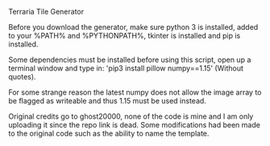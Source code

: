 Terraria Tile Generator

Before you download the generator, make sure python 3 is installed, added to your %PATH% and %PYTHONPATH%, tkinter is installed and pip is installed.

Some dependencies must be installed before using this script, open up a terminal window and type in: 'pip3 install pillow numpy==1.15' (Without quotes).

For some strange reason the latest numpy does not allow the image array to be flagged as writeable and thus 1.15 must be used instead.

Original credits go to ghost20000, none of the code is mine and I am only uploading it since the repo link is dead. Some modifications had been made to the original code such as the ability to name the template.
